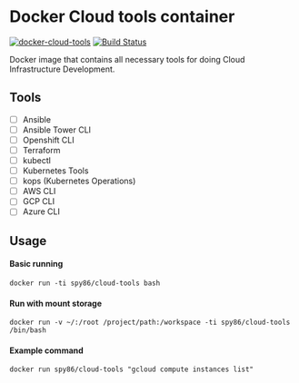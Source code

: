 # Docker Cloud tools container

[![docker-cloud-tools](https://img.shields.io/badge/spy86-cloud_tools-blue.svg)](https://cloud.docker.com/repository/docker/spy86/cloud-tools) [![Build Status](https://travis-ci.org/spy86/docker-cloud-tools.svg?branch=master)](https://travis-ci.org/spy86/docker-cloud-tools)

Docker image that contains all necessary tools for doing Cloud Infrastructure Development.

## Tools

- [ ] Ansible
- [ ] Ansible Tower CLI
- [ ] Openshift CLI
- [ ] Terraform
- [ ] kubectl
- [ ] Kubernetes Tools
- [ ] kops (Kubernetes Operations)
- [ ] AWS CLI
- [ ] GCP CLI
- [ ] Azure CLI

## Usage

#### Basic running

`docker run -ti spy86/cloud-tools bash`

#### Run with mount storage

`docker run -v ~/:/root /project/path:/workspace -ti spy86/cloud-tools /bin/bash`

#### Example command

`docker run spy86/cloud-tools "gcloud compute instances list"`
